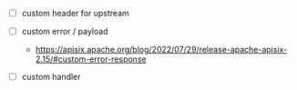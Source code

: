 

- [ ] custom header for upstream
- [ ] custom error / payload
    - https://apisix.apache.org/blog/2022/07/29/release-apache-apisix-2.15/#custom-error-response
- [ ] custom handler




